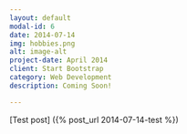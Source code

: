 ```yaml
---
layout: default
modal-id: 6
date: 2014-07-14
img: hobbies.png
alt: image-alt
project-date: April 2014
client: Start Bootstrap
category: Web Development
description: Coming Soon!

---
```

[Test post] ({% post_url 2014-07-14-test %})
